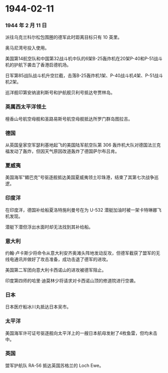 # 1944-02-11

### 1944 年 2 月 11 日

派往乌克兰科尔松包围圈的德军此时距离目标只有 10 英里。

奥马尼湾号投入使用。

美国第14航空队和中国第32战斗机中队的6架B-25轰炸机在20架P-40和P-51战斗机的护航下袭击了香港启德机场。

日军第85战队战斗机升空拦截，击落B-25轰炸机1架、P-40战斗机4架、P-51战斗机2架。

巡洋舰印第安纳波利斯号和护航舰贝利号抵达夸贾林岛。

### 英属西太平洋领土

檀香山号航空母舰和圣路易斯号航空母舰抵达所罗门群岛图拉吉。

### 德国

从英国皇家空军瑟利基地起飞的美国陆军航空队第 306
轰炸机大队对德国法兰克福发动了轰炸，但因天气原因改道轰炸了德国萨尔布吕肯。

### 夏威夷

美国海军"鳍巴克"号驱逐舰抵达美国夏威夷领土珍珠港，结束了其第七次战争巡逻。

### 印度洋

在印度洋，德国补给船夏洛特施利曼号在为 U-532
潜艇加油时被一架卡特琳娜飞机发现。

潜艇下潜但浮出水面时却无法找到其补给船。

### 意大利

约翰·卢卡斯少将命令从意大利安齐奥滩头阵地发动反攻，但德军截获了盟军的无线电通讯并做好了攻击准备，成功击退了德军的进攻。

美国第二军团向意大利卡西诺山的进攻被德军阻止。

印度第四师的哈里·迪莫林少将请求对卡西诺山顶的修道院进行空袭。

### 日本

日本医疗船冰川丸抵达日本吴市。

### 太平洋

美国海军许可证号驱逐舰向太平洋上的一艘日本航母发射了4枚鱼雷，但均未击中。

### 英国

盟军护航队 RA-56 抵达英国苏格兰的 Loch Ewe。